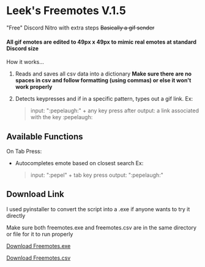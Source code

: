 # Leek's Freemotes V.1.5
 "Free" Discord Nitro with extra steps
 ~~Basically a gif sender~~
#### All gif emotes are edited to 49px x 49px to mimic real emotes at standard Discord size


How it works...

1. Reads and saves all csv data into a dictionary
**Make sure there are no spaces in csv and follow formatting (using commas) or else it won't work properly**

2. Detects keypresses and if in a specific pattern, types out a gif link.
	Ex:
	> input: ":pepelaugh:" + any key press after
	> output: a link associated with the key :pepelaugh:

## Available Functions

On Tab Press:
- Autocompletes emote based on closest search
 	Ex:
 	> input: ":pepel" + tab key press
 	> output: ":pepelaugh:"

## Download Link

I used pyinstaller to convert the script into a .exe if anyone wants to try it directly

Make sure both freemotes.exe and freemotes.csv are in the same directory or file for it to run properly


[Download Freemotes.exe](https://github.com/minjualgae/Freemotes/raw/main/freemote.exe)

[Download Freemotes.csv](https://minhaskamal.github.io/DownGit/#/home?url=https://github.com/minjualgae/Freemotes/blob/main/Freemotes/freemotes.csv)